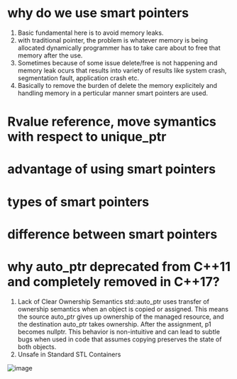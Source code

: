 # why do we use smart pointers
  1. Basic fundamental here is to avoid memory leaks.
  2. with traditional pointer, the problem is whatever memory is being allocated dynamically programmer has to take care about to free that memory after the use.
  3. Sometimes because of some issue delete/free is not happening and memory leak ocurs that results into variety of results like system crash, segmentation fault, application crash etc.
  4. Basically to remove the burden of delete the memory explicitely and handling memory in a perticular manner smart pointers are used.  
# Rvalue reference, move symantics with respect to unique_ptr
# advantage of using smart pointers
# types of smart pointers
# difference between smart pointers
# why auto_ptr deprecated from C++11 and completely removed in C++17?
  1. Lack of Clear Ownership Semantics
     std::auto_ptr uses transfer of ownership semantics when an object is copied or assigned.
     This means the source auto_ptr gives up ownership of the managed resource, and the destination auto_ptr takes ownership.
     After the assignment, p1 becomes nullptr.
     This behavior is non-intuitive and can lead to subtle bugs when used in code that assumes copying preserves the state 
     of both objects.
  3. Unsafe in Standard STL Containers
     

![image](https://github.com/user-attachments/assets/bb2d2e1e-1fb6-409d-8a59-793b45d15b5b)

